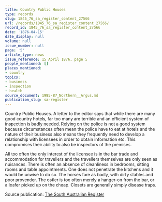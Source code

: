 ```yaml
---
title: Country Public Houses
type: records
slug: 1845_76_sa_register_content_27566
url: /records/1845_76_sa_register_content_27566/
record_id: 1845_76_sa_register_content_27566
date: '1876-04-15'
date_display: null
volume: null
issue_number: null
page: '5'
article_type: news
issue_reference: 15 April 1876, page 5
people_mentioned: []
places_mentioned:
- country
topics:
- business
- inspection
- health
source_document: 1985-87_Northern__Argus.md
publication_slug: sa-register
---
```


Country Public Houses.  A letter to the editor says that while there are many good country hotels, far too many are terrible and an efficient system of inspection is badly needed.  Relying on the police is not a good system because circumstances often mean the police have to eat at hotels and the nature of their business also means they frequently need to develop a relationship with licensees in order to obtain information etc.  This compromises their ability to also be inspectors of the premises.

All too often the only interest of the licensee is in the bar trade and accommodation for travellers and the travellers themselves are only seen as nuisances.  There is often an absence of cleanliness in bedrooms, sitting rooms and table appointments.  One does not penetrate the kitchens and it would be unwise to do so.  The horses fare as badly, with dirty stables and poor provender.  The ostler is too often merely a hanger-on from the bar, or a loafer picked up on the cheap.  Closets are generally simply disease traps.

Source publication: [The South Australian Register](/publications/sa-register/)
